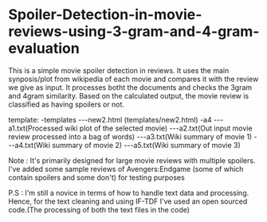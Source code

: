 # Spoiler-Detection-in-movie-reviews-using-3-gram-and-4-gram-evaluation
This is a simple movie spoiler detection in reviews. It uses the main synposis/plot from wikipedia of each movie and compares it with the review we give as input.
It processes botht the documents and checks the 3gram and 4gram similarity. Based on the calculated output, the movie review is classified as having spoilers or not.

template:
-templates
---new2.html   (templates/new2.html)
-a4
---a1.txt(Processed wiki plot of the selected movie)
---a2.txt(Out input movie review processed into a bag of words)
---a3.txt(Wiki summary of movie 1)
---a4.txt(Wiki summary of movie 2)
---a5.txt(Wiki summary of movie 3)

Note : It's primarily designed for large movie reviews with multiple spoilers.
I've added some sample reviews of Avengers:Endgame (some of which contain spoilers and some don't) for testing purposes

P.S : I'm still a novice in terms of how to handle text data and processing. Hence, for the text cleaning and using IF-TDF I've used an open sourced code.(The processing of both the text files in the code)
